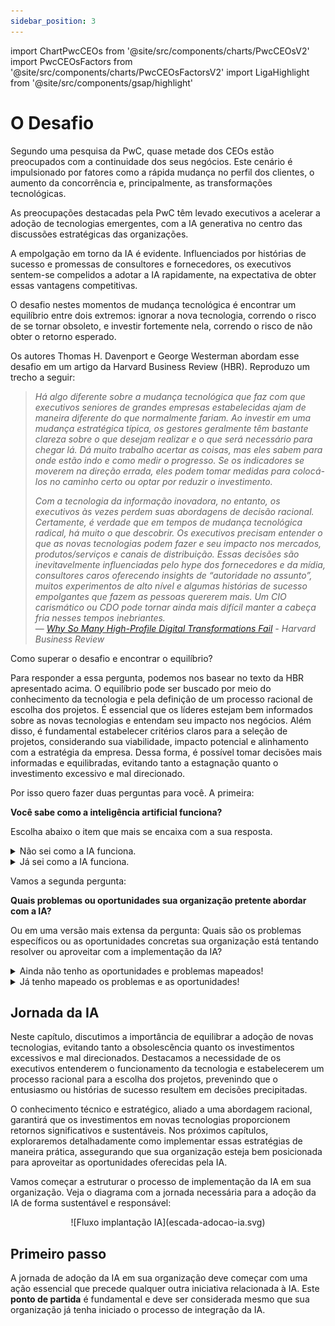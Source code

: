 ```yaml
---
sidebar_position: 3
---
```

import ChartPwcCEOs from '@site/src/components/charts/PwcCEOsV2'
import PwcCEOsFactors from '@site/src/components/charts/PwcCEOsFactorsV2'
import LigaHighlight from '@site/src/components/gsap/highlight'

# O Desafio
<ChartPwcCEOs />
<LigaHighlight />
Segundo uma pesquisa da PwC, quase metade dos CEOs estão preocupados com a continuidade dos seus negócios. Este cenário é impulsionado por fatores como a rápida mudança no perfil dos clientes, o aumento da concorrência e, principalmente, as transformações tecnológicas.

<PwcCEOsFactors />

As preocupações destacadas pela PwC têm levado executivos a <spam class="text-highlight">acelerar a adoção</spam> de tecnologias emergentes, com a IA generativa no centro das discussões estratégicas das organizações.

A empolgação em torno da IA é evidente. Influenciados por histórias de sucesso e promessas de consultores e fornecedores, os executivos sentem-se compelidos a <spam class="text-highlight">adotar a IA rapidamente</spam>, na expectativa de obter essas vantagens competitivas. 

O desafio nestes momentos de mudança tecnológica é encontrar um <spam class="text-highlight">equilíbrio</spam> entre dois extremos: ignorar a nova tecnologia, correndo o risco de se tornar obsoleto, e investir fortemente nela, correndo o risco de não obter o retorno esperado.

Os autores Thomas H. Davenport e George Westerman abordam esse desafio em um artigo da Harvard Business Review (HBR). Reproduzo um trecho a seguir:

>*Há algo diferente sobre a mudança tecnológica que faz com que executivos seniores de grandes empresas estabelecidas ajam de maneira <spam class="text-highlight">diferente do que normalmente fariam</spam>. Ao investir em uma mudança estratégica típica, os gestores geralmente têm bastante clareza sobre o que desejam realizar e o que será necessário para chegar lá. Dá muito trabalho acertar as coisas, mas eles sabem para onde estão indo e como medir o progresso. Se os indicadores se moverem na direção errada, eles podem tomar medidas para colocá-los no caminho certo ou optar por reduzir o investimento.*
>
>*Com a tecnologia da informação inovadora, no entanto, os executivos às vezes <spam class="text-highlight">perdem suas abordagens de decisão racional</spam>. Certamente, é verdade que em tempos de mudança tecnológica radical, há muito o que descobrir. Os executivos precisam entender o que as novas tecnologias podem fazer e seu impacto nos mercados, produtos/serviços e canais de distribuição. Essas decisões são inevitavelmente influenciadas pelo *hype* dos fornecedores e da mídia, consultores caros oferecendo *insights* de “autoridade no assunto”, muitos experimentos de alto nível e algumas histórias de sucesso empolgantes que fazem as pessoas quererem mais. Um CIO carismático ou CDO pode tornar ainda mais difícil manter a cabeça fria nesses tempos inebriantes.*<br />
>— *[Why So Many High-Profile Digital Transformations Fail](https://hbr.org/2018/03/why-so-many-high-profile-digital-transformations-fail) - Harvard Business Review*

Como superar o desafio e encontrar o equilíbrio?

Para responder a essa pergunta, podemos nos basear no texto da HBR apresentado acima. O equilíbrio pode ser buscado por meio do <spam class="text-highlight">conhecimento da tecnologia e pela definição de um processo racional de escolha dos projetos</spam>. É essencial que os líderes estejam bem informados sobre as novas tecnologias e entendam seu impacto nos negócios. Além disso, é fundamental estabelecer critérios claros para a seleção de projetos, considerando sua viabilidade, impacto potencial e alinhamento com a estratégia da empresa. Dessa forma, é possível tomar decisões mais informadas e equilibradas, evitando tanto a estagnação quanto o investimento excessivo e mal direcionado.

Por isso quero fazer duas perguntas para você. A primeira:

<FAIcon icon="fa-circle-question" size="1x" /> **Você sabe como a inteligência artificial funciona?**

Escolha abaixo o item que mais se encaixa com a sua resposta.
<details>
  <summary>Não sei como a IA funciona.</summary>

Os executivos precisam entender o que a IA é capaz de fazer e a partir disso entender seu impacto nos mercados, produtos/serviços e canais de distribuição. O entendimento dos 'bastidores' da IA, hoje dominado por poucos, permitirá que você aproveite ao máximo essa tecnologia inovadora.

Dediquei neste material um capítulo com o propósito de esclarecer o funcionamento da IA.
</details>
<details>
  <summary>Já sei como a IA funciona.</summary>

Muitos acreditam que a Inteligência Artificial é um território exclusivo dos especialistas em TI, mas os executivos que dominam os princípios por trás dessa tecnologia não apenas têm uma vantagem competitiva, mas também a capacidade de desbloquear oportunidades inéditas e moldar o futuro de seus negócios. 
</details>

Vamos a segunda pergunta:

<FAIcon icon="fa-circle-question" size="1x" /> **Quais problemas ou oportunidades sua organização pretente abordar com a IA?**

Ou em uma versão mais extensa da pergunta: Quais são os problemas específicos ou as oportunidades concretas sua organização está tentando resolver ou aproveitar com a implementação da IA?

<details>
  <summary>Ainda não tenho as oportunidades e problemas mapeados!</summary>

O sucesso da implementação da IA na sua organização depende da identificação clara dos problemas específicos ou das oportunidades concretas que deseja resolver ou aproveitar com a IA. Sem essa clareza, corre-se o risco de desperdiçar recursos e não obter os resultados esperados.

Nos próximos capítulos, sugerirei uma estratégia para realizar esse mapeamento, ajudando a identificar áreas críticas e oportunidades promissoras onde a IA pode trazer benefícios significativos.
</details>
<details>
  <summary>Já tenho mapeado os problemas e as oportunidades!</summary>

Ter uma resposta clara para 'Quais problemas ou oportunidades queremos abordar com a IA?' é um passo essencial para o sucesso da implementação da IA na organização. Nos próximos capítulos, sugerirei um processo de priorização e um guia passo a passo para a implementação eficaz da IA, garantindo que você aproveite ao máximo essa tecnologia inovadora e obtenha os resultados desejados.

Nos próximos capítulos vou sugerir um processo de como priorizar e o passo a passo para a sua implantação.  
</details>

## Jornada da IA
Neste capítulo, discutimos a importância de <spam class="text-highlight">equilibrar a adoção de novas tecnologias</spam>, evitando tanto a obsolescência quanto os investimentos excessivos e mal direcionados. Destacamos a necessidade de os executivos <spam class="text-highlight">entenderem o funcionamento</spam> da tecnologia e estabelecerem um <spam class="text-highlight">processo</spam> racional para a escolha dos projetos, prevenindo que o entusiasmo ou histórias de sucesso resultem em decisões precipitadas.

O conhecimento técnico e estratégico, aliado a uma abordagem racional, garantirá que os investimentos em novas tecnologias proporcionem retornos significativos e <spam class="text-highlight">sustentáveis</spam>. Nos próximos capítulos, exploraremos detalhadamente como implementar essas estratégias de maneira prática, assegurando que sua organização esteja bem posicionada para aproveitar as oportunidades oferecidas pela IA.

Vamos começar a estruturar o processo de implementação da IA em sua organização. Veja o diagrama com a jornada necessária para a adoção da IA de forma sustentável e responsável:

<center>
![Fluxo implantação IA](escada-adocao-ia.svg)
</center>

## Primeiro passo
A jornada de adoção da IA em sua organização deve começar com <spam class="text-highlight-end">uma ação essencial que precede qualquer outra iniciativa relacionada à IA</spam>. Este **ponto de partida** é fundamental e deve ser considerada mesmo que sua organização já tenha iniciado o processo de integração da IA.

